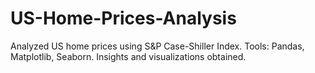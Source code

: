 # US-Home-Prices-Analysis
 Analyzed US home prices using S&P Case-Shiller Index.
 Tools: Pandas, Matplotlib, Seaborn.
 Insights and visualizations obtained.
